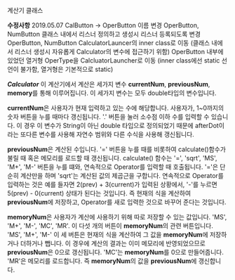 계산기 클래스

**수정사항**
2019.05.07
CalButton -> OperButton 이름 변경
OperButton, NumButton 클래스 내에서 리스너 정의하고 생성시 리스너 등록되도록 변경
OperButton, NumButton CalculatorLauncer의 inner class로 이동
(클래스 내에서 리스너 생성시 자유롭게 Calculator의 변수에 접근하기 위함)
OperButton 내부에 있었던 열거형 OperType을 CalcluatorLauncher로 이동
(inner class에선 static 선언이 불가함, 열거형은 기본적으로 static)

***Calculator***
이 계산기에서 계산은 세가지 변수 **currentNum**, **previousNum**, **memory**를 통해 이루어집니다.
이 세가지 변수는 모두 double타입의 변수입니다.

**currentNum**은 사용자가 현재 입력하고 있는 수에 해당합니다. 사용자가, 1~0까지의 숫자 버튼을 누를 때마다 갱신됩니다.
'.' 버튼을 눌러 소수점 이하 수를 입력할 수 있습니다. 이 경우 이 변수가 String이 아닌 double 타입으로 정의되었기 때문에
afterDot이라는 또다른 변수를 사용해 자연수 범위와 다른 수식을 사용해 갱신됩니다.

**previousNum**은 계산된 수입니다. '=' 버튼을 누를 때를 비롯하여 calculate()함수가 불릴 때 혹은 메모리를 로드할 때 갱신됩니다.
calculate() 함수는 '=', 'sqrt', 'MS', 'M+', 'M-' 버튼을 누를 떄와, 연속적으로 Operator를 입력할 때 호출됩니다.
'='은 단순히 계산만을 하며 'sqrt'는 계산된 값의 제곱근을 구합니다.
연속적으로 Operator를 입력하는 것은 예를 들자면 2(prev) + 3(current)가 입력된 상황에서, '-'를 누르면 5(prev) - 0(current) 상태가
된다는 것입니다. 즉 현재의 식을 계산하여 **previousNum**에 저장하고, Operator를 새로 입력한 것으로 바꾸어 준다는 것입니다.

**memoryNum**은 사용자가 계산에 사용하기 위해 따로 저장할 수 있는 값입니다.
'MS', 'M+', 'M-', 'MC', 'MR'. 이 다섯 개의 버튼이 **memoryNum**의 관련 버튼입니다.
'MS', 'M+', 'M-' 이 세 버튼은 현재의 식을 계산하여 그 값을 **memoryNum**에 저장하거나 더하거나 뺍니다.
이 경우에 계산의 결과는 이미 메모리에 반영되었으므로 **previousNum**은 0으로 갱신됩니다.
'MC'는 **memoryNum**를 0으로 만들어줍니다. 'MR'은 메모리를 로드합니다. 즉 **memoryNum**의 값을 **previousNum**에 갱신합니다.